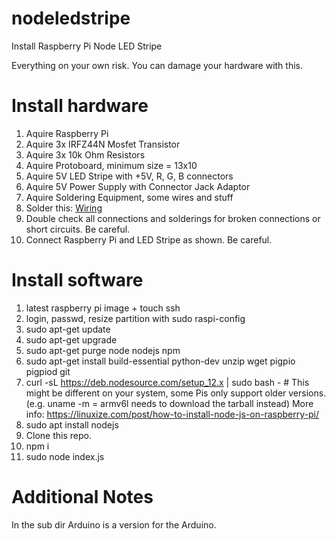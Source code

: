# nodeledstripe
Install Raspberry Pi Node LED Stripe

Everything on your own risk. You can damage your hardware with this.

# Install hardware
1) Aquire Raspberry Pi
2) Aquire 3x IRFZ44N Mosfet Transistor 
3) Aquire 3x 10k Ohm Resistors
4) Aquire Protoboard, minimum size = 13x10
5) Aquire 5V LED Stripe with +5V, R, G, B connectors
6) Aquire 5V Power Supply with Connector Jack Adaptor
7) Aquire Soldering Equipment, some wires and stuff
8) Solder this: [Wiring](/wiring.png)
9) Double check all connections and solderings for broken connections or short circuits. Be careful.
9) Connect Raspberry Pi and LED Stripe as shown. Be careful.

# Install software
1) latest raspberry pi image + touch ssh
2) login, passwd, resize partition with sudo raspi-config
3) sudo apt-get update
4) sudo apt-get upgrade
5) sudo apt-get purge node nodejs npm
6) sudo apt-get install build-essential python-dev unzip wget pigpio pigpiod git
7) curl -sL https://deb.nodesource.com/setup_12.x | sudo bash - # This might be different on your system, some Pis only support older versions. (e.g. uname -m = armv6l needs to download the tarball instead) More info: https://linuxize.com/post/how-to-install-node-js-on-raspberry-pi/
8) sudo apt install nodejs
9) Clone this repo.
10) npm i
11) sudo node index.js

# Additional Notes
In the sub dir Arduino is a version for the Arduino.
